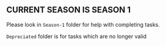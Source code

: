 ## CURRENT SEASON IS SEASON 1
Please look in ```Season-1``` folder for help with completing tasks.

```Depreciated``` folder is for tasks which are no longer valid
